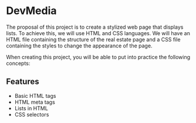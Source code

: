 # DevMedia

The proposal of this project is to create a stylized web page that displays lists. To achieve this, we will use HTML and CSS languages. We will have an HTML file containing the structure of the real estate page and a CSS file containing the styles to change the appearance of the page.

When creating this project, you will be able to put into practice the following concepts:

## Features

- Basic HTML tags
- HTML meta tags
- Lists in HTML
- CSS selectors
